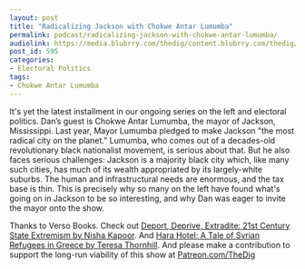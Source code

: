 ```yaml
---
layout: post
title: "Radicalizing Jackson with Chokwe Antar Lumumba"
permalink: podcast/radicalizing-jackson-with-chokwe-antar-lumumba/
audiolink: https://media.blubrry.com/thedig/content.blubrry.com/thedig/The_Dig_-_EP_105_-_Lumumba.mp3
post_id: 595
categories: 
- Electoral Politics
tags: 
- Chokwe Antar Lumumba
---
```


It's yet the latest installment in our ongoing series on the left and electoral politics. Dan’s guest is Chokwe Antar Lumumba, the mayor of Jackson, Mississippi. Last year, Mayor Lumumba pledged to make Jackson "the most radical city on the planet." Lumumba, who comes out of a decades-old revolutionary black nationalist movement, is serious about that. But he also faces serious challenges: Jackson is a majority black city which, like many such cities, has much of its wealth appropriated by its largely-white suburbs. The human and infrastructural needs are enormous, and the tax base is thin. This is precisely why so many on the left have found what's going on in Jackson to be so interesting, and why Dan was eager to invite the mayor onto the show.

Thanks to Verso Books. Check out [Deport, Deprive, Extradite: 21st Century State Extremism by Nisha Kapoor](versobooks.com/books/2551-deport-deprive-extradite). And [Hara Hotel: A Tale of Syrian Refugees in Greece by Teresa Thornhill](versobooks.com/books/2713-hara-hotel). And please make a contribution to support the long-run viability of this show at [Patreon.com/TheDig](Patreon.com/TheDig)